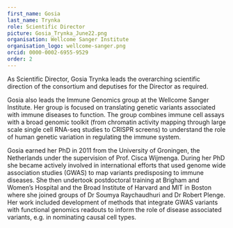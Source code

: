 ```yaml
---
first_name: Gosia
last_name: Trynka
role: Scientific Director
picture: Gosia_Trynka_June22.png
organisation: Wellcome Sanger Institute
organisation_logo: wellcome-sanger.png
orcid: 0000-0002-6955-9529
order: 2
---
```


As Scientific Director, Gosia Trynka leads the overarching scientific direction of the consortium and deputises for the Director as required.

Gosia also leads the Immune Genomics group at the Wellcome Sanger Institute. Her group is focused on translating genetic variants associated with immune diseases to function. The group combines immune cell assays with a broad genomic toolkit (from chromatin activity mapping through large scale single cell RNA-seq studies to CRISPR screens) to understand the role of human genetic variation in regulating the immune system. 

Gosia earned her PhD in 2011 from the University of Groningen, the Netherlands under the supervision of Prof. Cisca Wijmenga. During her PhD she became actively involved in international efforts that used genome wide association studies (GWAS) to map variants predisposing to immune diseases. She then undertook postdoctoral training at Brigham and Women’s Hospital and the Broad Institute of Harvard and MIT in Boston where she joined groups of Dr Soumya Raychaudhuri and Dr Robert Plenge. Her work included development of methods that integrate GWAS variants with functional genomics readouts to inform the role of disease associated variants, e.g. in nominating causal cell types.
